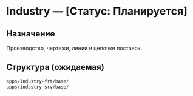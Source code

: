 # Industry — [Статус: Планируется]

## Назначение

Производство, чертежи, линии и цепочки поставок.

## Структура (ожидаемая)

```txt
apps/industry-frt/base/
apps/industry-srv/base/
```
